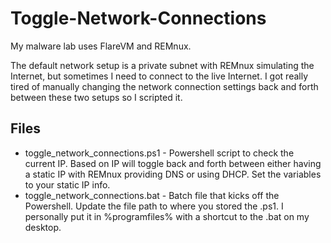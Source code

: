 # Toggle-Network-Connections
My malware lab uses FlareVM and REMnux. 

The default network setup is a private subnet with REMnux simulating the Internet, but sometimes I need to connect to the live Internet. I got really tired of manually changing the network connection settings back and forth between these two setups so I scripted it.

## Files
* toggle_network_connections.ps1 - Powershell script to check the current IP. Based on IP will toggle back and forth between either having a static IP with REMnux providing DNS or using DHCP. Set the variables to your static IP info.
* toggle_network_connections.bat - Batch file that kicks off the Powershell. Update the file path to where you stored the .ps1. I personally put it in %programfiles% with a shortcut to the .bat on my desktop.
